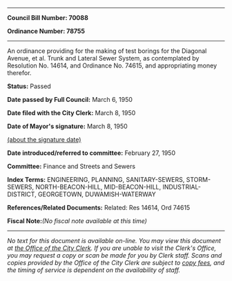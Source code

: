 

********

**Council Bill Number: 70088**
   
**Ordinance Number: 78755**
********

 An ordinance providing for the making of test borings for the Diagonal Avenue, et al. Trunk and Lateral Sewer System, as contemplated by Resolution No. 14614, and Ordinance No. 74615, and appropriating money therefor.

**Status:** Passed
   
**Date passed by Full Council:** March 6, 1950
   
**Date filed with the City Clerk:** March 8, 1950
   
**Date of Mayor's signature:** March 8, 1950
   
[(about the signature date)](/~public/approvaldate.htm)
   
   
   
**Date introduced/referred to committee:** February 27, 1950
   
**Committee:** Finance and Streets and Sewers
   
   
**Index Terms:** ENGINEERING, PLANNING, SANITARY-SEWERS, STORM-SEWERS, NORTH-BEACON-HILL, MID-BEACON-HILL, INDUSTRIAL-DISTRICT, GEORGETOWN, DUWAMISH-WATERWAY

**References/Related Documents:** Related: Res 14614, Ord 74615

**Fiscal Note:**_(No fiscal note available at this time)_
********

_No text for this document is available on-line. You may view this document at [the Office of the City Clerk](http://www.seattle.gov/leg/clerk/contactUs.htm). If you are unable to visit the Clerk's Office, you may request a copy or scan be made for you by Clerk staff. Scans and copies provided by the Office of the City Clerk are subject to [copy fees](http://clerk.seattle.gov/~public/clerkfees.htm), and the timing of service is dependent on the availability of staff._

